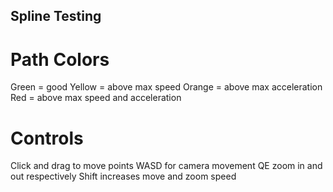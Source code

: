 ## Spline Testing

# Path Colors
Green = good
Yellow = above max speed
Orange = above max acceleration
Red = above max speed and acceleration


# Controls
Click and drag to move points
WASD for camera movement
QE zoom in and out respectively
Shift increases move and zoom speed
